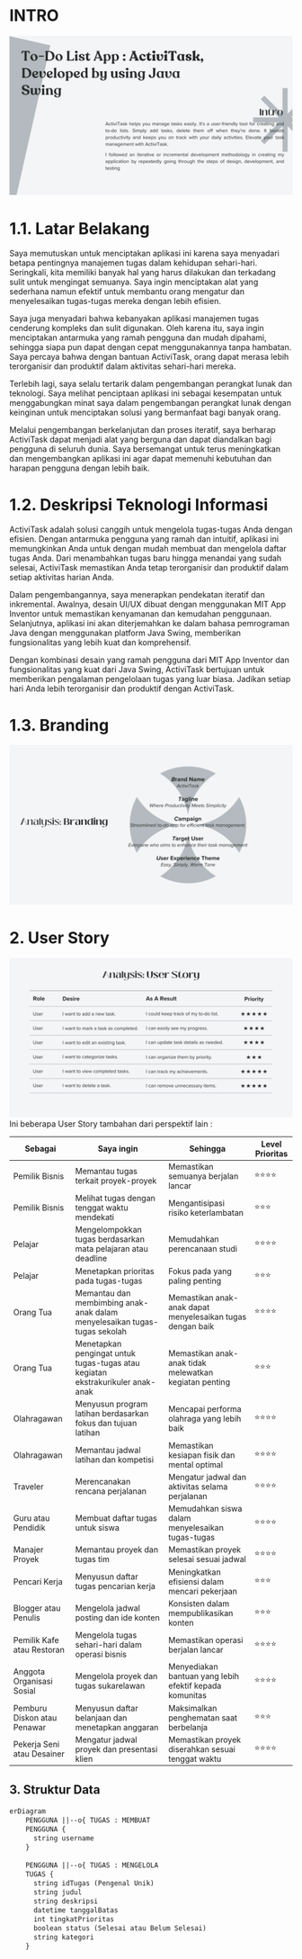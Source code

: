 # INTRO 
<!DOCTYPE html>
<html lang="en">

<head>
    <meta charset="UTF-8">
    <meta name="viewport" content="width=device-width, initial-scale=1.0">
    <meta http-equiv="X-UA-Compatible" content="ie=edge">
</head>

<body>
    <img src="intro.png" alt="intro">
</body>

</html>

# 1.1. Latar Belakang
Saya memutuskan untuk menciptakan aplikasi ini karena saya menyadari betapa pentingnya manajemen tugas dalam kehidupan sehari-hari. Seringkali, kita memiliki banyak hal yang harus dilakukan dan terkadang sulit untuk mengingat semuanya. Saya ingin menciptakan alat yang sederhana namun efektif untuk membantu orang mengatur dan menyelesaikan tugas-tugas mereka dengan lebih efisien.

Saya juga menyadari bahwa kebanyakan aplikasi manajemen tugas cenderung kompleks dan sulit digunakan. Oleh karena itu, saya ingin menciptakan antarmuka yang ramah pengguna dan mudah dipahami, sehingga siapa pun dapat dengan cepat menggunakannya tanpa hambatan. Saya percaya bahwa dengan bantuan ActiviTask, orang dapat merasa lebih terorganisir dan produktif dalam aktivitas sehari-hari mereka.

Terlebih lagi, saya selalu tertarik dalam pengembangan perangkat lunak dan teknologi. Saya melihat penciptaan aplikasi ini sebagai kesempatan untuk menggabungkan minat saya dalam pengembangan perangkat lunak dengan keinginan untuk menciptakan solusi yang bermanfaat bagi banyak orang.

Melalui pengembangan berkelanjutan dan proses iteratif, saya berharap ActiviTask dapat menjadi alat yang berguna dan dapat diandalkan bagi pengguna di seluruh dunia. Saya bersemangat untuk terus meningkatkan dan mengembangkan aplikasi ini agar dapat memenuhi kebutuhan dan harapan pengguna dengan lebih baik.

# 1.2. Deskripsi Teknologi Informasi
ActiviTask adalah solusi canggih untuk mengelola tugas-tugas Anda dengan efisien. Dengan antarmuka pengguna yang ramah dan intuitif, aplikasi ini memungkinkan Anda untuk dengan mudah membuat dan mengelola daftar tugas Anda. Dari menambahkan tugas baru hingga menandai yang sudah selesai, ActiviTask memastikan Anda tetap terorganisir dan produktif dalam setiap aktivitas harian Anda.

Dalam pengembangannya, saya menerapkan pendekatan iteratif dan inkremental. Awalnya, desain UI/UX dibuat dengan menggunakan MIT App Inventor untuk memastikan kenyamanan dan kemudahan penggunaan. Selanjutnya, aplikasi ini akan diterjemahkan ke dalam bahasa pemrograman Java dengan menggunakan platform Java Swing, memberikan fungsionalitas yang lebih kuat dan komprehensif.

Dengan kombinasi desain yang ramah pengguna dari MIT App Inventor dan fungsionalitas yang kuat dari Java Swing, ActiviTask bertujuan untuk memberikan pengalaman pengelolaan tugas yang luar biasa. Jadikan setiap hari Anda lebih terorganisir dan produktif dengan ActiviTask.

# 1.3. Branding
<!DOCTYPE html>
<html lang="en">

<head>
    <meta charset="UTF-8">
    <meta name="viewport" content="width=device-width, initial-scale=1.0">
    <meta http-equiv="X-UA-Compatible" content="ie=edge">
</head>

<body>
    <img src="branding.png" alt="branding">
</body>

</html>

# 2. User Story 
<!DOCTYPE html>
<html lang="en">

<head>
    <meta charset="UTF-8">
    <meta name="viewport" content="width=device-width, initial-scale=1.0">
    <meta http-equiv="X-UA-Compatible" content="ie=edge">
</head>

<body>
    <img src="userstory.png" alt="userstory">
</body>

</html>
Ini beberapa User Story tambahan dari perspektif lain :

Sebagai | Saya ingin | Sehingga | Level Prioritas
---|---|---|---
Pemilik Bisnis | Memantau tugas terkait proyek-proyek |	Memastikan semuanya berjalan lancar | ⭐⭐⭐⭐
Pemilik Bisnis | Melihat tugas dengan tenggat waktu mendekati |	Mengantisipasi risiko keterlambatan | ⭐⭐⭐
Pelajar | Mengelompokkan tugas berdasarkan mata pelajaran atau deadline |	Memudahkan perencanaan studi | ⭐⭐⭐⭐
Pelajar |Menetapkan prioritas pada tugas-tugas | Fokus pada yang paling penting | ⭐⭐⭐
Orang Tua | Memantau dan membimbing anak-anak dalam menyelesaikan tugas-tugas sekolah | Memastikan anak-anak dapat menyelesaikan tugas dengan baik | ⭐⭐⭐⭐
Orang Tua | Menetapkan pengingat untuk tugas-tugas atau kegiatan ekstrakurikuler anak-anak | Memastikan anak-anak tidak melewatkan kegiatan penting | ⭐⭐⭐
Olahragawan | Menyusun program latihan berdasarkan fokus dan tujuan latihan |	Mencapai performa olahraga yang lebih baik | ⭐⭐⭐⭐
Olahragawan | Memantau jadwal latihan dan kompetisi | Memastikan kesiapan fisik dan mental optimal | ⭐⭐⭐⭐
Traveler | Merencanakan rencana perjalanan | Mengatur jadwal dan aktivitas selama perjalanan | ⭐⭐⭐⭐
Guru atau Pendidik | Membuat daftar tugas untuk siswa | Memudahkan siswa dalam menyelesaikan tugas-tugas | ⭐⭐⭐⭐
Manajer Proyek | Memantau proyek dan tugas tim | Memastikan proyek selesai sesuai jadwal | ⭐⭐⭐⭐
Pencari Kerja | Menyusun daftar tugas pencarian kerja | Meningkatkan efisiensi dalam mencari pekerjaan | ⭐⭐⭐
Blogger atau Penulis | Mengelola jadwal posting dan ide konten | Konsisten dalam mempublikasikan konten | ⭐⭐⭐
Pemilik Kafe atau Restoran | Mengelola tugas sehari-hari dalam operasi bisnis | Memastikan operasi berjalan lancar | ⭐⭐⭐⭐
Anggota Organisasi Sosial | Mengelola proyek dan tugas sukarelawan | Menyediakan bantuan yang lebih efektif kepada komunitas | ⭐⭐⭐⭐
Pemburu Diskon atau Penawar | Menyusun daftar belanjaan dan menetapkan anggaran | Maksimalkan penghematan saat berbelanja | ⭐⭐⭐
Pekerja Seni atau Desainer | Mengatur jadwal proyek dan presentasi klien | Memastikan proyek diserahkan sesuai tenggat waktu | ⭐⭐⭐⭐

## 3. Struktur Data

```mermaid
erDiagram
    PENGGUNA ||--o{ TUGAS : MEMBUAT
    PENGGUNA {
      string username
    }

    PENGGUNA ||--o{ TUGAS : MENGELOLA
    TUGAS {
      string idTugas (Pengenal Unik)
      string judul
      string deskripsi
      datetime tanggalBatas
      int tingkatPrioritas
      boolean status (Selesai atau Belum Selesai)
      string kategori
    }
        
